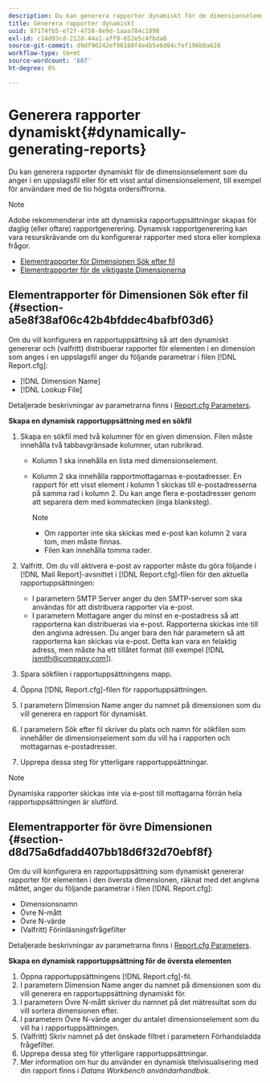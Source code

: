 ```yaml
---
description: Du kan generera rapporter dynamiskt för de dimensionselement som du anger i en uppslagsfil eller för ett visst antal dimensionselement, till exempel för användare med de tio högsta ordersiffrorna.
title: Generera rapporter dynamiskt
uuid: 87174fb5-e72f-4758-8e9d-1aaa784c1898
exl-id: c14d93cd-212d-44a1-aff9-652e5c4fbda0
source-git-commit: d9df90242ef96188f4e4b5e6d04cfef196b0a628
workflow-type: tm+mt
source-wordcount: '607'
ht-degree: 0%

---
```


# Generera rapporter dynamiskt{#dynamically-generating-reports}

Du kan generera rapporter dynamiskt för de dimensionselement som du anger i en uppslagsfil eller för ett visst antal dimensionselement, till exempel för användare med de tio högsta ordersiffrorna.

>[!NOTE]
>
>Adobe rekommenderar inte att dynamiska rapportuppsättningar skapas för daglig (eller oftare) rapportgenerering. Dynamisk rapportgenerering kan vara resurskrävande om du konfigurerar rapporter med stora eller komplexa frågor.

* [Elementrapporter för Dimensionen Sök efter fil](../../../../../home/c-rpt-oview/c-work-rpt-sets/t-create-rpt-set/t-config-rpt-set/c-dyn-gen-rpts.md#section-a5e8f38af06c42b4bfddec4bafbf03d6)
* [Elementrapporter för de viktigaste Dimensionerna](../../../../../home/c-rpt-oview/c-work-rpt-sets/t-create-rpt-set/t-config-rpt-set/c-dyn-gen-rpts.md#section-d8d75a6dfadd407bb18d6f32d70ebf8f)

## Elementrapporter för Dimensionen Sök efter fil {#section-a5e8f38af06c42b4bfddec4bafbf03d6}

Om du vill konfigurera en rapportuppsättning så att den dynamiskt genererar och (valfritt) distribuerar rapporter för elementen i en dimension som anges i en uppslagsfil anger du följande parametrar i filen [!DNL Report.cfg]:

* [!DNL Dimension Name]
* [!DNL Lookup File]

Detaljerade beskrivningar av parametrarna finns i [Report.cfg Parameters](../../../../../home/c-rpt-oview/c-rpt-param-ref/c-rpt-param.md#concept-838e59d72d3f4cb29ee15f5c7eb0ceff).

**Skapa en dynamisk rapportuppsättning med en sökfil**

1. Skapa en sökfil med två kolumner för en given dimension. Filen måste innehålla två tabbavgränsade kolumner, utan rubrikrad.

   * Kolumn 1 ska innehålla en lista med dimensionselement.
   * Kolumn 2 ska innehålla rapportmottagarnas e-postadresser. En rapport för ett visst element i kolumn 1 skickas till e-postadresserna på samma rad i kolumn 2. Du kan ange flera e-postadresser genom att separera dem med kommatecken (inga blanksteg).

      >[!NOTE]
      >
      >
      >    
      >    
      >    * Om rapporter inte ska skickas med e-post kan kolumn 2 vara tom, men måste finnas.
      >    * Filen kan innehålla tomma rader.




1. Valfritt. Om du vill aktivera e-post av rapporter måste du göra följande i [!DNL Mail Report]-avsnittet i [!DNL Report.cfg]-filen för den aktuella rapportuppsättningen:

   * I parametern SMTP Server anger du den SMTP-server som ska användas för att distribuera rapporter via e-post.
   * I parametern Mottagare anger du minst en e-postadress så att rapporterna kan distribueras via e-post. Rapporterna skickas inte till den angivna adressen. Du anger bara den här parametern så att rapporterna kan skickas via e-post. Detta kan vara en felaktig adress, men måste ha ett tillåtet format (till exempel [!DNL jsmith@company.com]).

1. Spara sökfilen i rapportuppsättningens mapp.
1. Öppna [!DNL Report.cfg]-filen för rapportuppsättningen.
1. I parametern Dimension Name anger du namnet på dimensionen som du vill generera en rapport för dynamiskt.
1. I parametern Sök efter fil skriver du plats och namn för sökfilen som innehåller de dimensionselement som du vill ha i rapporten och mottagarnas e-postadresser.
1. Upprepa dessa steg för ytterligare rapportuppsättningar.

>[!NOTE]
>
>Dynamiska rapporter skickas inte via e-post till mottagarna förrän hela rapportuppsättningen är slutförd.

## Elementrapporter för övre Dimensionen {#section-d8d75a6dfadd407bb18d6f32d70ebf8f}

Om du vill konfigurera en rapportuppsättning som dynamiskt genererar rapporter för elementen i den översta dimensionen, räknat med det angivna måttet, anger du följande parametrar i filen [!DNL Report.cfg]:

* Dimensionsnamn
* Övre N-mått
* Övre N-värde
* (Valfritt) Förinläsningsfrågefilter

Detaljerade beskrivningar av parametrarna finns i [Report.cfg Parameters](../../../../../home/c-rpt-oview/c-rpt-param-ref/c-rpt-param.md#concept-838e59d72d3f4cb29ee15f5c7eb0ceff).

**Skapa en dynamisk rapportuppsättning för de översta elementen**

1. Öppna rapportuppsättningens [!DNL Report.cfg]-fil.
1. I parametern Dimension Name anger du namnet på dimensionen som du vill generera en rapportuppsättning dynamiskt för.
1. I parametern Övre N-mått skriver du namnet på det mätresultat som du vill sortera dimensionen efter.
1. I parametern Övre N-värde anger du antalet dimensionselement som du vill ha i rapportuppsättningen.
1. (Valfritt) Skriv namnet på det önskade filtret i parametern Förhandsladda frågefilter.
1. Upprepa dessa steg för ytterligare rapportuppsättningar.
1. Mer information om hur du använder en dynamisk titelvisualisering med din rapport finns i *Datans Workbench användarhandbok*.
